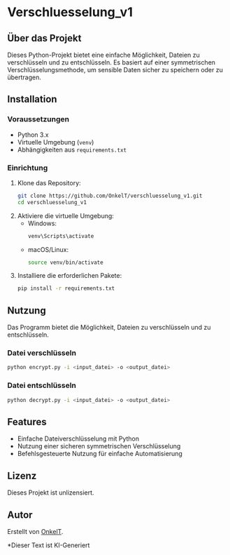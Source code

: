 # Verschluesselung_v1

## Über das Projekt

Dieses Python-Projekt bietet eine einfache Möglichkeit, Dateien zu verschlüsseln und zu entschlüsseln. Es basiert auf einer symmetrischen Verschlüsselungsmethode, um sensible Daten sicher zu speichern oder zu übertragen.

## Installation

### Voraussetzungen
- Python 3.x
- Virtuelle Umgebung (`venv`)
- Abhängigkeiten aus `requirements.txt`

### Einrichtung
1. Klone das Repository:
   ```bash
   git clone https://github.com/OnkelT/verschluesselung_v1.git
   cd verschluesselung_v1
   ```
2. Aktiviere die virtuelle Umgebung:
   - Windows:
     ```bash
     venv\Scripts\activate
     ```
   - macOS/Linux:
     ```bash
     source venv/bin/activate
     ```
3. Installiere die erforderlichen Pakete:
   ```bash
   pip install -r requirements.txt
   ```

## Nutzung

Das Programm bietet die Möglichkeit, Dateien zu verschlüsseln und zu entschlüsseln.

### Datei verschlüsseln
```bash
python encrypt.py -i <input_datei> -o <output_datei>
```

### Datei entschlüsseln
```bash
python decrypt.py -i <input_datei> -o <output_datei>
```

## Features
- Einfache Dateiverschlüsselung mit Python
- Nutzung einer sicheren symmetrischen Verschlüsselung
- Befehlsgesteuerte Nutzung für einfache Automatisierung

## Lizenz
Dieses Projekt ist unlizensiert.

## Autor
Erstellt von [OnkelT](https://github.com/OnkelT).

*Dieser Text ist KI-Generiert

